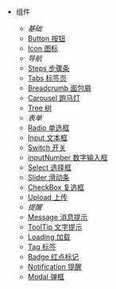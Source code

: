 * 组件

    * *基础*
    * [Button 按钮](src/basic/button)
    * [Icon 图标](src/basic/icon)
    * *导航*
    * [Steps 步骤条](src/navigation/steps)
    * [Tabs 标签页](src/navigation/tabs)
    * [Breadcrumb 面包屑](src/navigation/breadcrumb)
    * [Carousel 跑马灯](src/navigation/carousel)
    * [Tree 树](src/navigation/tree)
    * *表单*
    * [Radio 单选框](src/form/radio)
    * [Input 文本框](src/form/input)
    * [Switch 开关](src/form/switch)
    * [inputNumber 数字输入框](src/form/inputNumber)
    * [Select 选择框](src/form/select)
    * [Slider 滑动条](src/form/slider)
    * [CheckBox 复选框](src/form/checkbox)
    * [Upload 上传](src/form/upload)
    * *提醒*
    * [Message 消息提示](src/notice/message)
    * [ToolTip 文字提示](src/notice/tooltip)
    * [Loading 加载](src/notice/loading)
    * [Tag 标签](src/notice/tag)
    * [Badge 红点标记](src/notice/badge)
    * [Notification 提醒](src/notice/notification)
    * [Modal 弹框](src/notice/modal)